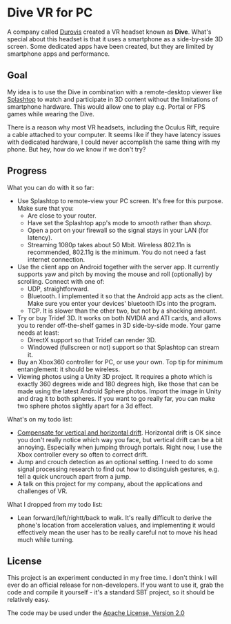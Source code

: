 # Dive VR for PC

A company called [Durovis](https://www.durovis.com) created a VR headset known as **Dive**. What's special about this headset is that it uses a smartphone as a side-by-side 3D screen.
Some dedicated apps have been created, but they are limited by smartphone apps and performance.


Goal
-----
My idea is to use the Dive in combination with a remote-desktop viewer like [Splashtop](http://www.splashtop.com) to watch and participate in 3D content without the limitations of smartphone hardware.
This would allow one to play e.g. Portal or FPS games while wearing the Dive.

There is a reason why most VR headsets, including the Oculus Rift, require a cable attached to your computer. 
It seems like if they have latency issues with dedicated hardware, I could never accomplish the same thing with my phone. 
But hey, how do we know if we don't try?

Progress
-----

What you can do with it so far:

* Use Splashtop to remote-view your PC screen. It's free for this purpose. Make sure that you:
	* Are close to your router.
	* Have set the Splashtop app's mode to *smooth* rather than *sharp*.
	* Open a port on your firewall so the signal stays in your LAN (for latency).
	* Streaming 1080p takes about 50 Mbit. Wireless 802.11n is recommended, 802.11g is the minimum. You do not need a fast internet connection.
* Use the client app on Android together with the server app. It currently supports yaw and pitch by moving the mouse and roll (optionally) by scrolling. Connect with one of:
	* UDP, straightforward.
	* Bluetooth. I implemented it so that the Android app acts as the client. Make sure you enter your devices' bluetooth IDs into the program.
	* TCP. It is slower than the other two, but not by a shocking amount.
* Try or buy Tridef 3D. It works on both NVIDIA and ATI cards, and allows you to render off-the-shelf games in 3D side-by-side mode. Your game needs at least:
	* DirectX support so that Tridef can render 3D.
	* Windowed (fullscreen or not) support so that Splashtop can stream it.
* Buy an Xbox360 controller for PC, or use your own. Top tip for minimum entanglement: it should be wireless.
* Viewing photos using a Unity 3D project. It requires a photo which is exactly 360 degrees wide and 180 degrees high, like those that can be made using the latest Android Sphere photos. Import the image in Unity and drag it to both spheres. If you want to go really far, you can make two sphere photos slightly apart for a 3d effect.

What's on my todo list:

* [Compensate for vertical and horizontal drift](http://www.oculus.com/blog/magnetometer/). Horizontal drift is OK since you don't really notice which way you face, but vertical drift can be a bit annoying. Especially when jumping through portals. Right now, I use the Xbox controller every so often to correct drift. 
* Jump and crouch detection as an optional setting. I need to do some signal processing research to find out how to distinguish gestures, e.g. tell a quick uncrouch apart from a jump.
* A talk on this project for my company, about the applications and challenges of VR.

What I dropped from my todo list:

* Lean forward/left/rightt/back to walk. It's really difficult to derive the phone's location from acceleration values, and implementing it would effectively mean the user has to be really careful not to move his head much while turning.


License
-----
This project is an experiment conducted in my free time. I don't think I will ever do an official release for non-developers.
If you want to use it, grab the code and compile it yourself - it's a standard SBT project, so it should be relatively easy.

The code may be used under the [Apache License, Version 2.0](http://opensource.org/licenses/Apache-2.0)